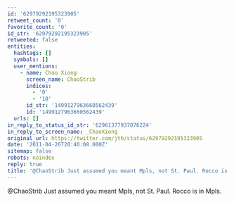 ```yaml
---
id: '62979292195323905'
retweet_count: '0'
favorite_count: '0'
id_str: '62979292195323905'
retweeted: false
entities:
  hashtags: []
  symbols: []
  user_mentions:
    - name: Chao Xiong
      screen_name: ChaoStrib
      indices:
        - '0'
        - '10'
      id_str: '1499127963660562439'
      id: '1499127963660562439'
  urls: []
in_reply_to_status_id_str: '62961377937076224'
in_reply_to_screen_name: _ChaoXiong
original_url: https://twitter.com/jth/status/62979292195323905
date: '2011-04-26T20:40:08.000Z'
sitemap: false
robots: noindex
reply: true
title: '@ChaoStrib Just assumed you meant Mpls, not St. Paul. Rocco is in Mpls.'
---
```


@ChaoStrib Just assumed you meant Mpls, not St. Paul. Rocco is in Mpls.